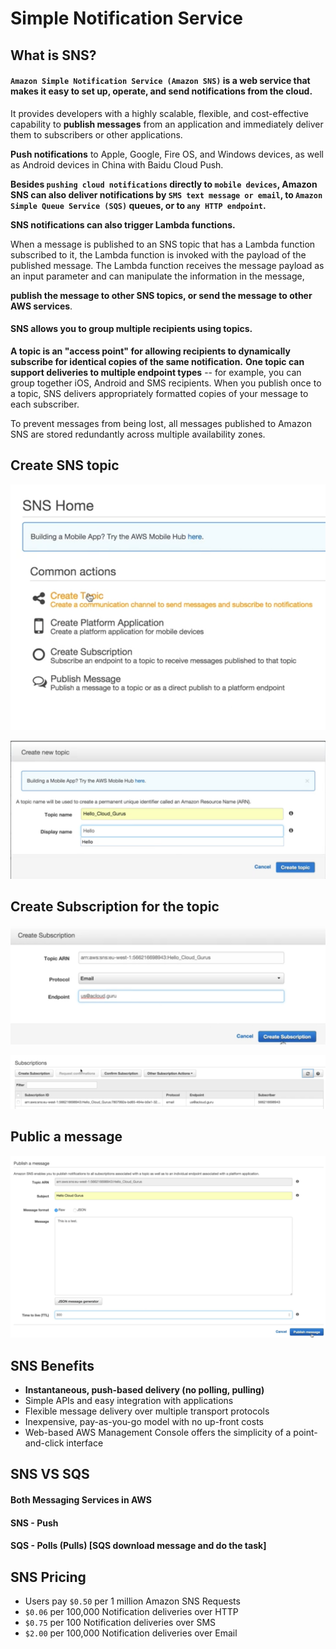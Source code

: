# Simple Notification Service

## What is SNS? 

#### `Amazon Simple Notification Service (Amazon SNS)` is a web service that makes it easy to set up, operate, and send notifications from the cloud. 

It provides developers with a highly scalable, flexible, and cost-effective capability to **publish messages** from an application and immediately deliver them to subscribers or other applications. 

**Push notifications** to Apple, Google, Fire OS, and Windows devices, as well as Android devices in China with Baidu Cloud Push. 

**Besides `pushing cloud notifications` directly to `mobile devices`, Amazon SNS can also deliver notifications by `SMS text message or email`, to `Amazon Simple Queue Service (SQS)` queues, or to `any HTTP endpoint`.** 

**SNS notifications can also trigger Lambda functions.**

When a message is published to an SNS topic that has a Lambda function subscribed to it, the Lambda function is invoked with the payload of the published message. The Lambda function receives the message payload as an input parameter and can manipulate the information in the message, 

**publish the message to other SNS topics, or send the message to other AWS services**. 


#### SNS allows you to group multiple recipients using topics.

**A topic is an "access point" for allowing recipients to dynamically subscribe for identical copies of the same notification.** **One topic can support deliveries to multiple endpoint types** -- for example, you can group together iOS, Android and SMS recipients. When you publish once to a topic, SNS delivers appropriately formatted copies of your message to each subscriber. 

To prevent messages from being lost, all messages published to Amazon SNS are stored redundantly across multiple availability zones. 

## Create SNS topic 


![Alt Image Text](images/3_1.jpg "body image")

![Alt Image Text](images/3_2.jpg "body image")


## Create Subscription for the topic

![Alt Image Text](images/3_3.jpg "body image")

![Alt Image Text](images/3_4.jpg "body image")

## Public a message

![Alt Image Text](images/3_5.jpg "body image")


## SNS Benefits 

* **Instantaneous, push-based delivery (no polling, pulling)**
* Simple APIs and easy integration with applications
* Flexible message delivery over multiple transport protocols
* Inexpensive, pay-as-you-go model with no up-front costs 
* Web-based AWS Management Console offers the simplicity of a point-and-click interface 


## SNS VS SQS

#### Both Messaging Services in AWS 
#### SNS - Push
#### SQS - Polls (Pulls) [SQS download message and do the task]


## SNS Pricing  

* Users pay `$0.50` per 1 million Amazon SNS Requests 
* `$0.06` per 100,000 Notification deliveries over HTTP 
* `$0.75` per 100 Notification deliveries over SMS 
* `$2.00` per 100,000 Notification deliveries over Email 